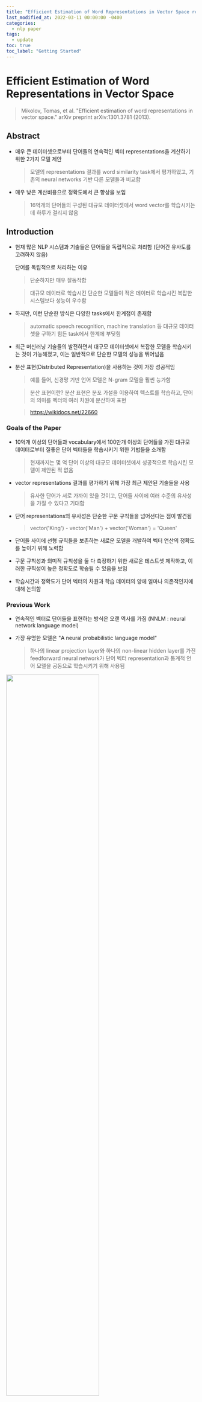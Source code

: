 ```yaml
---
title: "Efficient Estimation of Word Representations in Vector Space review"
last_modified_at: 2022-03-11 00:00:00 -0400
categories: 
  - nlp paper
tags:
  - update
toc: true
toc_label: "Getting Started"
---
```


# Efficient Estimation of Word Representations in Vector Space
> Mikolov, Tomas, et al. "Efficient estimation of word representations in vector space." arXiv preprint arXiv:1301.3781 (2013).

## Abstract

* 매우 큰 데이터셋으로부터 단어들의 연속적인 벡터 representations을 계산하기 위한 2가지 모델 제안

  > 모델의 representations 결과를 word similarity task에서 평가하였고, 기존의 neural networks 기반 다른 모델들과 비교함

* 매우 낮은 계산비용으로 정확도에서 큰 향상을 보임

  > 16억개의 단어들의 구성된 대규모 데이터셋에서 word vector를 학습시키는데 하루가 걸리지 않음

## Introduction

* 현재 많은 NLP 시스템과 기술들은 단어들을 독립적으로 처리함 (단어간 유사도를 고려하지 않음)

  단어를 독립적으로 처리하는 이유

  > 단순하지만 매우 잘동작함

  > 대규모 데이터로 학습시킨 단순한 모델들이 적은 데이터로 학습시킨 복잡한 시스템보다 성능이 우수함
  
* 하지만, 이런 단순한 방식은 다양한 tasks에서 한계점이 존재함

  > automatic speech recognition, machine translation 등 대규모 데이터셋을 구하기 힘든 task에서 한계에 부딪힘
  
* 최근 머신러닝 기술들의 발전하면서 대규모 데이터셋에서 복잡한 모델을 학습시키는 것이 가능해졌고, 이는 일반적으로 단순한 모델의 성능을 뛰어넘음

* 분산 표현(Distributed Representation)을 사용하는 것이 가장 성공적임

  > 예를 들어, 신경망 기반 언어 모델은 N-gram 모델을 훨씬 능가함

  > 분산 표현이란? 분산 표현은 분포 가설을 이용하여 텍스트를 학습하고, 단어의 의미를 벡터의 여러 차원에 분산하여 표현 

  > https://wikidocs.net/22660 

### Goals of the Paper

* 10억개 이상의 단어들과 vocabulary에서 100만개 이상의 단어들을 가진 대규모 데이터로부터 질좋은 단어 벡터들을 학습시키기 위한 기법들을 소개함

  > 현재까지는 몇 억 단어 이상의 대규모 데이터셋에서 성공적으로 학습시킨 모델이 제안된 적 없음

* vector representations 결과를 평가하기 위해 가장 최근 제안된 기술들을 사용

  > 유사한 단어가 서로 가까이 있을 것이고, 단어들 사이에 여러 수준의 유사성을 가질 수 있다고 기대함

* 단어 representations의 유사성은 단순한 구문 규칙들을 넘어선다는 점이 발견됨

  > vector('King') - vector('Man') + vector('Woman') = 'Queen' 

* 단어들 사이에 선형 규칙들을 보존하는 새로운 모델을 개발하여 벡터 연산의 정확도를 높이기 위해 노력함

* 구문 규칙성과 의미적 규칙성을 둘 다 측정하기 위한 새로운 테스트셋 제작하고, 이러한 규칙성이 높은 정확도로 학습될 수 있음을 보임

* 학습시간과 정확도가 단어 벡터의 차원과 학습 데이터의 양에 얼마나 의존적인지에 대해 논의함

### Previous Work

* 연속적인 벡터로 단어들을 표현하는 방식은 오랜 역사를 가짐 (NNLM : neural network language model)

* 가장 유명한 모델은 "A neural probabilistic language model"

  > 하나의 linear projection layer와 하나의 non-linear hidden layer를 가진 feedforward neural network가 단어 벡터 representation과 통계적 언어 모델을 공동으로 학습시키기 위해 사용됨

<img src="/assets/img/Word2vec/ref1.JPG" width="70%" height="70%">

* 또 다른 흥미로운 NNLM 모델은 하나의 hidden layer를 가진 neural network를 사용하여 단어 벡터를 학습하고, 학습된 단어 벡터가 NNLM을 학습시키기 위해 사용되는 two-step 모델

  > 연구에서 이러한 구조를 확장하였고, 첫번째 step에 초점을 둠

* 단어 벡터가 많은 NLP 응용 프로그램을 개선하고 단순화하는 데 사용될 수 있음이 밝혀지면서, 단어 벡터 추정이 다양한 모델을 사용하여 수행되고 다양한 말뭉치에 대해 학습됨

  > 하지만, 이런 구조는 대각 가중치 행렬이 사용되는 log-bilinear 모델의 특정 버전을 제외하면, 훨씬 더 많은 계산 비용이 듦

## Model Arichitectures

* Latent Semantic Analysis(LSA), Latent Dirichlet Allocation(LDA)과 같이 연속적인 단어들의 representations을 추정하기 위한 다양한 타입의 모델들이 제안됨

* 이 논문에서는 neural networks로 학습된 단어들의 분산 표현에 집중하였고, 이는 단어들 사이 선형적 규칙을 보존하기 위한 LSA보다 상당히 잘 동작함

  > LDA는 대규모 데이터셋에서 계산이 비용이 매우 크다는 문제가 있음

* 다른 모델들과 비교하기 위해, 파라미터 수에 의한 계산 복잡도를 먼저 정의하고, 그 뒤에 계산 복잡도를 최소화하면서 정확도를 높이기 위해 노력할 것임

* 학습 복잡도는 아래 식을 이용하여 정의함

<img src="/assets/img/Word2vec/ep1.JPG" width="25%" height="25%">

  > E:epochs / T : training set에서의 단어들의 수 / Q : 각 모델 구조에 따라 정의

  > 일반적인 셋팅은 E = 3-50, T는 10억 개이며, 모든 모델들은 SGD와 backpropagation을 사용하여 학습됨

### Feedforward Neural Net Language Model (NNLM)

* 확률적 feedforward neural network 언어 모델은 "A Neural Probabilistic Language Model"에서 제안됨

  > input, projection, hidden, output layer로 구성

  > input layer에서 N 개의 이전 단어들이 1-of-V coding(V:vocabulary의 크기)을 사용하여 인코딩(one-hot encoding)되고, 이는 공유된 projection matrix를 이용하여 projection layer P(NxD 차원을 가짐)로 projection 됨

  > 모든 시간에 오직 N 개의 입력만 활성화 되므로, projection layer의 구성은 상대적으로 연산량이 낮음

* NNLM 구조에서 projection layer에서 값들이 많아지면, projection layer와 hidden layer 사이 연산량이 증가함

  > 일반적 셋팅은 N=10, projection layer(P)는 500-2000, hidden layer size H는 보통 500-1000 units

  > 추가적으로, hidden layer는 vocabulary 속 모든 단어들에 대한 확률 분포 계산에 사용되며, 이는 output layer로 들어가 V 차원의 벡터 출력

* 계산 복잡도
  
  <img src="/assets/img/Word2vec/eq2.JPG" width="40%" height="40%">
  
  > HxV가 연산량의 큰 부분을 차지하지만, 이런 문제를 해결하기 위해 hierarchical 버전의 softmax를 사용하거나 학습 시에 정규화되지 않은 모델을 사용하여 정규화를 피하는 방식 등 해결책이 제안됨

  > vocabulary의 이진 트리 표현과 함께, output units의 수가 약 log2(V)로 감소함
  
  > 이제 대부분의 연산량은 NxDxH가 차지

* 해당 논문의 모델은 vocabulary를 허프만 이진 트리로 표현하는 hierarchical softmax를 사용함

  > 허프만 트리는 자주 등장하는 단어들에 짧은 이진 코드를 할당하고, 이는 평가되어야 할 output units의 수를 줄임

  > 허프만 트리는 balanced 이전 트리와 비교하였을 때, 백만개의 vocabulary 사이즈를 가질 때, evaluation 타임에 2배 가까이 빠르지만, 비중이 큰 term은 NxDxH이기 때문에 이를 해결하지 못함

  > 논문에서는 이를 해결하기 위해, hidden layers를 없애서 softmax normalization의 효율에 집중한 모델을 제안

### Recurrent Neural Net Language Model (RNNLM)

* RNN은 feedforward NNLM의 특정 한계를 극복하기 위해 제안됨

  > context length(순서 고려)를 구체화하기 위해 필요

  > 이론적으로 RNN은 얕은 neural networks 보다 복잡한 패턴들을 효율적으로 표현할 수 있음
  
* RNN 모델은 projection layer를 가지지 않고, 모직 input, hidden, output layer만을 가짐

  > RNN의 특이한 점은 hidden layer가 시간 차이로 자기 자신한테 다시 연결된다는 점 (t-1 hidden vector가 t 시점 입력으로 들어옴)

  > 이는 recurrent model이 short term memory를 생성하게 함

* 계산 복잡도

<img src="/assets/img/Word2vec/eq3.JPG" width="40%" height="40%">
  
  > word representations D는 hidden layer H와 동일한 차원을 가지며, 여기서 HxV를 hierarchical softmax를 사용하여 Hxlog2(V)로 감소시킬 수 있음

  > 결과적으로, 대부분의 연산은 HxH가 차지

### Parallel Training of Neural Networks

* 대규모 데이터셋으로 학습시키기 위해, DistBelief라고 불리는 large-scale distributed framework 위에 여러 개의 모델을 구현함

<img src="/assets/img/Word2vec/ref2.JPG" width="70%" height="70%">

  > 이 framework는 동일한 모델의 다양한 복제본을 병렬적으로 실행시키는 것을 가능하게 하고, 각 복제품은 한개의 중앙 서버(모든 파라티머 관리)를 통해 gradient가 업데이트 됨

  > 병렬 학습을 위해, adaptive learning rate를 적용시킨 mini-batch asynchronous gradient descent를 사용(Adagrad)

## New Log-linear Models

* 논문에서는 단어의 분산 표현을 학습하기 위한 새로운 두가지 모델을 제안

  > 계산 복잡도를 최소화하는 것에 초점을 맞춤

* 연산을 복잡하게 하는 것은 non-linear hidden layer가 원인이고, 이것이 neural network가 잘 동작하는 이유이지만, 단순한 모델을 연구하는데 집중함

  > neural network만큼 정확하지 않겠지만, 단순한 모델은 대규모 데이터셋에서 효율적으로 학습시키는 것이 가능함

* 논문이 제시하는 모델의 구조들은 이전에 two-step 방식으로 학습하는 neural network language model에서 아이디어를 얻음

  1) 단순한 모델을 이용하여 연속적인 단어 벡터들을 학습

  2) 단어들의 분산 표현을 이용하여 N-gram NNLM 학습

### Continuous Bag-of Words Model

<img src="/assets/img/Word2vec/cbow.JPG" width="70%" height="70%">

* 제안된 구조는 feedforward NNLM과 유사함

  > non-linear hidden layr가 제거되었고, projection layr가 모든 단어들에게 공유됨

  > 모든 단어들이 같은 위치에 projection 됨 (모든 단어들의 벡터를 평균냄)

* 단어들의 순서가 projection에 영향을 미치지 않기 때문에, 해당 구조를 bag-of-words model이라고 부름

* 뒤에 나오는 단어들을 학습에 사용함

  > 다음 섹션에서 4개의 이전 단어들과 4개의 이후 단어들을 입력으로 받아 중간 단어를 예측하는 log-linear classifier를 만들어 최고 성능을 얻음

학습 복잡도

<img src="/assets/img/Word2vec/eq4.JPG" width="50%" height="50%">

* 해당 모델이 연속적인 분산 표현을 사용하기 때문에 CBOW 라고 표기함

  > input layer와 projection layer 사이 weight matrix가 모든 단어 위치에서 공유됨

### Continuous Skip-gram Model

<img src="/assets/img/Word2vec/skip-gram.JPG" width="70%" height="70%">

* CBOW와 달리, 문맥을 고려하여 현재 단어를 예측하는 모델

  > 동일한 문장 내에서 다른 단어들을 기반으로 하나의 단어 분류를 극대화시키기 위해 노력
  
* 더 정확하게, 연속적인 projection layer를 가진 log-linear classifier의 입력으로 현재 단어를 넣고, 특정 범위 내 단어들(현재 단어 기준 이전 단어들과 이후 단어들)을 예측하게 함

* 범위가 커질수록 단어벡터들의 결과가 좋았지만, 계산 복잡도 또한 증가함

* 거리가 먼 단어들은 서로 적은 연관성을 가지기 때문에, 학습 샘플에서 적게 샘플링하여 더 적은 weight를 줌 

학습 복잡도

<img src="/assets/img/Word2vec/eq5.JPG" width="50%" height="50%">

C : 단어들 사이의 최대 거리 

  > C = 5 이면, <1;C> 범위에서 랜덤으로 R개 학습 단어들 샘플링

  > input : 과거 단어 R개, 미래 단어 R개를 정답 라벨로 사용

  > 현재 단어를 입력으로 받아, 총 Rx2 개 단어의 분류가 필요 (과거 R, 미래 R)

  > 실험에서는 C = 10 을 










